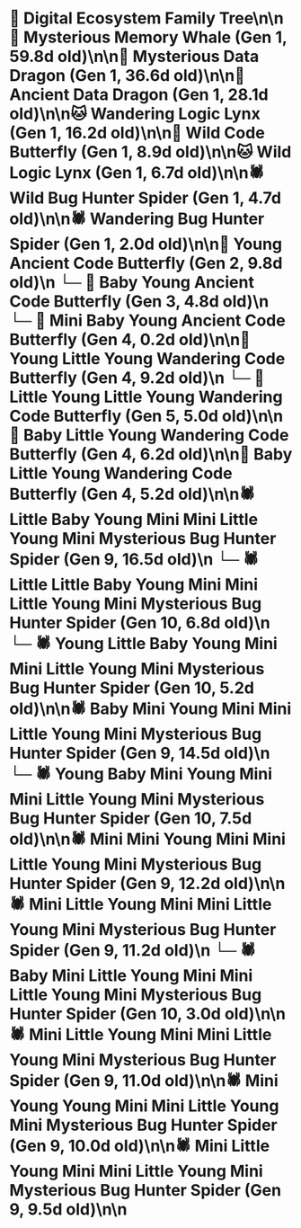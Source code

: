 # 🌳 Digital Ecosystem Family Tree\n\n🐋 Mysterious Memory Whale (Gen 1, 59.8d old)\n\n🐉 Mysterious Data Dragon (Gen 1, 36.6d old)\n\n🐉 Ancient Data Dragon (Gen 1, 28.1d old)\n\n🐱 Wandering Logic Lynx (Gen 1, 16.2d old)\n\n🦋 Wild Code Butterfly (Gen 1, 8.9d old)\n\n🐱 Wild Logic Lynx (Gen 1, 6.7d old)\n\n🕷️ Wild Bug Hunter Spider (Gen 1, 4.7d old)\n\n🕷️ Wandering Bug Hunter Spider (Gen 1, 2.0d old)\n\n🦋 Young Ancient Code Butterfly (Gen 2, 9.8d old)\n  └─ 🦋 Baby Young Ancient Code Butterfly (Gen 3, 4.8d old)\n    └─ 🦋 Mini Baby Young Ancient Code Butterfly (Gen 4, 0.2d old)\n\n🦋 Young Little Young Wandering Code Butterfly (Gen 4, 9.2d old)\n  └─ 🦋 Little Young Little Young Wandering Code Butterfly (Gen 5, 5.0d old)\n\n🦋 Baby Little Young Wandering Code Butterfly (Gen 4, 6.2d old)\n\n🦋 Baby Little Young Wandering Code Butterfly (Gen 4, 5.2d old)\n\n🕷️ Little Baby Young Mini Mini Little Young Mini Mysterious Bug Hunter Spider (Gen 9, 16.5d old)\n  └─ 🕷️ Little Little Baby Young Mini Mini Little Young Mini Mysterious Bug Hunter Spider (Gen 10, 6.8d old)\n  └─ 🕷️ Young Little Baby Young Mini Mini Little Young Mini Mysterious Bug Hunter Spider (Gen 10, 5.2d old)\n\n🕷️ Baby Mini Young Mini Mini Little Young Mini Mysterious Bug Hunter Spider (Gen 9, 14.5d old)\n  └─ 🕷️ Young Baby Mini Young Mini Mini Little Young Mini Mysterious Bug Hunter Spider (Gen 10, 7.5d old)\n\n🕷️ Mini Mini Young Mini Mini Little Young Mini Mysterious Bug Hunter Spider (Gen 9, 12.2d old)\n\n🕷️ Mini Little Young Mini Mini Little Young Mini Mysterious Bug Hunter Spider (Gen 9, 11.2d old)\n  └─ 🕷️ Baby Mini Little Young Mini Mini Little Young Mini Mysterious Bug Hunter Spider (Gen 10, 3.0d old)\n\n🕷️ Mini Little Young Mini Mini Little Young Mini Mysterious Bug Hunter Spider (Gen 9, 11.0d old)\n\n🕷️ Mini Young Young Mini Mini Little Young Mini Mysterious Bug Hunter Spider (Gen 9, 10.0d old)\n\n🕷️ Mini Little Young Mini Mini Little Young Mini Mysterious Bug Hunter Spider (Gen 9, 9.5d old)\n\n